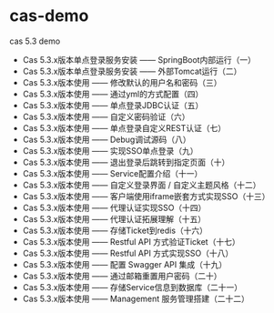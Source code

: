 # cas-demo
cas 5.3 demo

* Cas 5.3.x版本单点登录服务安装 —— SpringBoot内部运行（一）
* Cas 5.3.x版本单点登录服务安装 —— 外部Tomcat运行（二）
* Cas 5.3.x版本使用 —— 修改默认的用户名和密码（三）
* Cas 5.3.x版本使用 —— 通过yml的方式配置（四）
* Cas 5.3.x版本使用 —— 单点登录JDBC认证（五）
* Cas 5.3.x版本使用 —— 自定义密码验证（六）
* Cas 5.3.x版本使用 —— 单点登录自定义REST认证（七）
* Cas 5.3.x版本使用 —— Debug调试源码（八）
* Cas 5.3.x版本使用 —— 实现SSO单点登录（九）
* Cas 5.3.x版本使用 —— 退出登录后跳转到指定页面（十）
* Cas 5.3.x版本使用 —— Service配置介绍（十一）
* Cas 5.3.x版本使用 —— 自定义登录界面 / 自定义主题风格（十二）
* Cas 5.3.x版本使用 —— 客户端使用iframe嵌套方式实现SSO（十三）
* Cas 5.3.x版本使用 —— 代理认证实现SSO（十四）
* Cas 5.3.x版本使用 —— 代理认证拓展理解（十五）
* Cas 5.3.x版本使用 —— 存储Ticket到redis（十六）
* Cas 5.3.x版本使用 —— Restful API 方式验证Ticket（十七）
* Cas 5.3.x版本使用 —— Restful API 方式实现SSO（十八）
* Cas 5.3.x版本使用 —— 配置 Swagger API 集成（十九）
* Cas 5.3.x版本使用 —— 通过邮箱重置用户密码（二十）
* Cas 5.3.x版本使用 —— 存储Service信息到数据库（二十一）
* Cas 5.3.x版本使用 —— Management 服务管理搭建（二十二）

